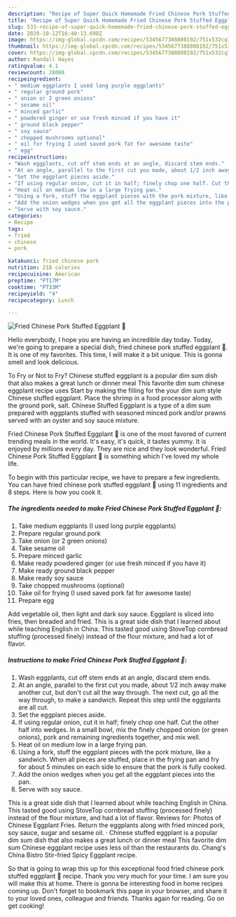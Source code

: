 ```yaml
---
description: "Recipe of Super Quick Homemade Fried Chinese Pork Stuffed Eggplant 🍆"
title: "Recipe of Super Quick Homemade Fried Chinese Pork Stuffed Eggplant 🍆"
slug: 533-recipe-of-super-quick-homemade-fried-chinese-pork-stuffed-eggplant
date: 2020-10-12T16:40:13.698Z
image: https://img-global.cpcdn.com/recipes/5345677388808192/751x532cq70/fried-chinese-pork-stuffed-eggplant-🍆-recipe-main-photo.jpg
thumbnail: https://img-global.cpcdn.com/recipes/5345677388808192/751x532cq70/fried-chinese-pork-stuffed-eggplant-🍆-recipe-main-photo.jpg
cover: https://img-global.cpcdn.com/recipes/5345677388808192/751x532cq70/fried-chinese-pork-stuffed-eggplant-🍆-recipe-main-photo.jpg
author: Randall Hayes
ratingvalue: 4.1
reviewcount: 28088
recipeingredient:
- " medium eggplants I used long purple eggplants"
- " regular ground pork"
- " onion or 2 green onions"
- " sesame oil"
- " minced garlic"
- " powdered ginger or use fresh minced if you have it"
- " ground black pepper"
- " soy sauce"
- " chopped mushrooms optional"
- " oil for frying I used saved pork fat for awesome taste"
- " egg"
recipeinstructions:
- "Wash eggplants, cut off stem ends at an angle, discard stem ends."
- "At an angle, parallel to the first cut you made, about 1/2 inch away make another cut, but don&#39;t cut all the way through. The next cut, go all the way through, to make a sandwich. Repeat this step until the eggplants are all cut."
- "Set the eggplant pieces aside."
- "If using regular onion, cut it in half; finely chop one half. Cut the other half into wedges. In a small bowl, mix the finely chopped onion (or green onions), pork and remaining ingredients together, and mix well."
- "Heat oil on medium low in a large frying pan."
- "Using a fork, stuff the eggplant pieces with the pork mixture, like a sandwich. When all pieces are stuffed, place in the frying pan and fry for about 5 minutes on each side to ensure that the pork is fully cooked."
- "Add the onion wedges when you get all the eggplant pieces into the pan."
- "Serve with soy sauce."
categories:
- Recipe
tags:
- fried
- chinese
- pork

katakunci: fried chinese pork 
nutrition: 218 calories
recipecuisine: American
preptime: "PT17M"
cooktime: "PT33M"
recipeyield: "4"
recipecategory: Lunch

---
```



![Fried Chinese Pork Stuffed Eggplant 🍆](https://img-global.cpcdn.com/recipes/5345677388808192/751x532cq70/fried-chinese-pork-stuffed-eggplant-🍆-recipe-main-photo.jpg)

Hello everybody, I hope you are having an incredible day today. Today, we're going to prepare a special dish, fried chinese pork stuffed eggplant 🍆. It is one of my favorites. This time, I will make it a bit unique. This is gonna smell and look delicious.

To Fry or Not to Fry? Chinese stuffed eggplant is a popular dim sum dish that also makes a great lunch or dinner meal This favorite dim sum chinese eggplant recipe uses Start by making the filling for the your dim sum style Chinese stuffed eggplant. Place the shrimp in a food processor along with the ground pork, salt. Chinese Stuffed Eggplant is a type of a dim sum prepared with eggplants stuffed with seasoned minced pork and/or prawns served with an oyster and soy sauce mixture.

Fried Chinese Pork Stuffed Eggplant 🍆 is one of the most favored of current trending meals in the world. It's easy, it's quick, it tastes yummy. It is enjoyed by millions every day. They are nice and they look wonderful. Fried Chinese Pork Stuffed Eggplant 🍆 is something which I've loved my whole life.


To begin with this particular recipe, we have to prepare a few ingredients. You can have fried chinese pork stuffed eggplant 🍆 using 11 ingredients and 8 steps. Here is how you cook it.

<!--inarticleads1-->

##### The ingredients needed to make Fried Chinese Pork Stuffed Eggplant 🍆:

1. Take  medium eggplants (I used long purple eggplants)
1. Prepare  regular ground pork
1. Take  onion (or 2 green onions)
1. Take  sesame oil
1. Prepare  minced garlic
1. Make ready  powdered ginger (or use fresh minced if you have it)
1. Make ready  ground black pepper
1. Make ready  soy sauce
1. Take  chopped mushrooms (optional)
1. Take  oil for frying (I used saved pork fat for awesome taste)
1. Prepare  egg


Add vegetable oil, then light and dark soy sauce. Eggplant is sliced into fries, then breaded and fried. This is a great side dish that I learned about while teaching English in China. This tasted good using StoveTop cornbread stuffing (processed finely) instead of the flour mixture, and had a lot of flavor. 

<!--inarticleads2-->

##### Instructions to make Fried Chinese Pork Stuffed Eggplant 🍆:

1. Wash eggplants, cut off stem ends at an angle, discard stem ends.
1. At an angle, parallel to the first cut you made, about 1/2 inch away make another cut, but don&#39;t cut all the way through. The next cut, go all the way through, to make a sandwich. Repeat this step until the eggplants are all cut.
1. Set the eggplant pieces aside.
1. If using regular onion, cut it in half; finely chop one half. Cut the other half into wedges. In a small bowl, mix the finely chopped onion (or green onions), pork and remaining ingredients together, and mix well.
1. Heat oil on medium low in a large frying pan.
1. Using a fork, stuff the eggplant pieces with the pork mixture, like a sandwich. When all pieces are stuffed, place in the frying pan and fry for about 5 minutes on each side to ensure that the pork is fully cooked.
1. Add the onion wedges when you get all the eggplant pieces into the pan.
1. Serve with soy sauce.


This is a great side dish that I learned about while teaching English in China. This tasted good using StoveTop cornbread stuffing (processed finely) instead of the flour mixture, and had a lot of flavor. Reviews for: Photos of Chinese Eggplant Fries. Return the eggplants along with fried minced pork, soy sauce, sugar and sesame oil. · Chinese stuffed eggplant is a popular dim sum dish that also makes a great lunch or dinner meal This favorite dim sum Chinese eggplant recipe uses less oil than the restaurants do. Chang&#39;s China Bistro Stir-fried Spicy Eggplant recipe. 

So that is going to wrap this up for this exceptional food fried chinese pork stuffed eggplant 🍆 recipe. Thank you very much for your time. I am sure you will make this at home. There is gonna be interesting food in home recipes coming up. Don't forget to bookmark this page in your browser, and share it to your loved ones, colleague and friends. Thanks again for reading. Go on get cooking!
